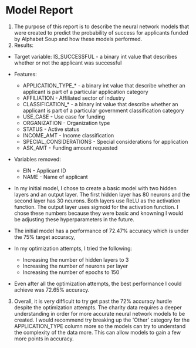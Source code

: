 # Model Report
1. The purpose of this report is to describe the neural network models that were created to predict the probability of success for applicants funded by Alphabet Soup and how these models performed.
2.  Results:
 * Target variable: IS_SUCCESSFUL - a binary int value that describes whether or not the applicant was successful
 * Features:
     * APPLICATION_TYPE_* - a binary int value that describe whether an applicant is part of a particular application category
     * AFFILIATION - Affiliated sector of industry
     * CLASSIFICATION_* - a binary int value that describe whether an applicant is part of a particular government classification category
     * USE_CASE - Use case for funding
     * ORGANIZATION - Organization type
     * STATUS - Active status
     * INCOME_AMT - Income classification
     * SPECIAL_CONSIDERATIONS - Special considerations for application
     * ASK_AMT - Funding amount requested
 * Variables removed:
     * EIN - Applicant ID
     * NAME - Name of applicant

 * In my initial model, I chose to create a basic model with two hidden layers and an output layer. The first hidden layer has 80 neurons and the second layer has 30 neurons. Both layers use ReLU as the activation function. The output layer uses sigmoid for the activation function. I chose these numbers because they were basic and knowning I would be adjusting these hyperparameters in the future.

 * The initial model has a performance of 72.47% accuracy which is under the 75% target accuracy,
 * In my optimization attempts, I tried the following:
     * Increasing the number of hidden layers to 3
     * Increasing the number of neurons per layer
     * Increasing the number of epochs to 150

 * Even after all the optimization attempts, the best performance I could achieve was 72.65% accuracy.

3. Overall, it is very difficult to try get past the 72% accuracy hurdle despite the optimization attempts. The charity data requires a deeper understanding in order for more accurate neural network models to be created. I would recommend try breaking up the 'Other' category for the APPLICATION_TYPE column more so the models can try to understand the complexity of the data more. This can allow models to gain a few more points in accuracy.





